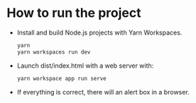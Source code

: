 

# How to run the project

- Install and build Node.js projects with Yarn Workspaces.
  ```sh
  yarn 
  yarn workspaces run dev
  ```
- Launch dist/index.html with a web server with:
  ```sh
  yarn workspace app run serve
  ```
- If everything is correct, there will an alert box in a browser.
